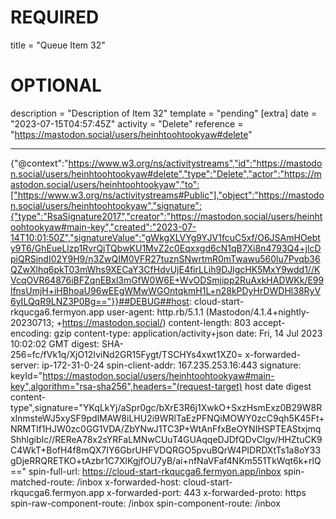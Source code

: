 
# REQUIRED
title = "Queue Item 32"
# OPTIONAL
description = "Description of Item 32"
template = "pending"
[extra]
date = "2023-07-15T04:57:45Z"
activity = "Delete"
reference = "https://mastodon.social/users/heinhtoohtookyaw#delete"

---
{"@context":"https://www.w3.org/ns/activitystreams","id":"https://mastodon.social/users/heinhtoohtookyaw#delete","type":"Delete","actor":"https://mastodon.social/users/heinhtoohtookyaw","to":["https://www.w3.org/ns/activitystreams#Public"],"object":"https://mastodon.social/users/heinhtoohtookyaw","signature":{"type":"RsaSignature2017","creator":"https://mastodon.social/users/heinhtoohtookyaw#main-key","created":"2023-07-14T10:01:50Z","signatureValue":"gWkgXLVYg9YJV1fcuC5xf/O6JSAmHOebty9T6/GhEueLlzp1RvrQjTQbwKU1MvZ2c0Eqxxgd6cN1qB7Xi8n4793Q4+jlcDpiQRSindI02Y9H9/n3ZwQIM0VFR27tuznSNwrtmR0mTwawu560lu7Pvqb36QZwXlhq6pkT03mWhs9XECaY3CfHdvUjE4firLLih9DJlgcHK5MxY9wdd1//KVcqOVR64876iBFZqnEBxl3mGfW0W6E+WvODSmjipp2RuAxkHADWKk/E99lfnsUmjH+iHBhoaU96wEEgWMwWGOntqkmH1L+n28kPDyHrDWDHl38RyV6yILQqR9LNZ3P0Bg=="}}##DEBUG##host: cloud-start-rkqucga6.fermyon.app
user-agent: http.rb/5.1.1 (Mastodon/4.1.4+nightly-20230713; +https://mastodon.social/)
content-length: 803
accept-encoding: gzip
content-type: application/activity+json
date: Fri, 14 Jul 2023 10:02:02 GMT
digest: SHA-256=fc/fVk1q/XjO12IviNd2GR15Fygt/TSCHYs4xwt1XZ0=
x-forwarded-server: ip-172-31-0-24
spin-client-addr: 167.235.253.16:443
signature: keyId="https://mastodon.social/users/heinhtoohtookyaw#main-key",algorithm="rsa-sha256",headers="(request-target) host date digest content-type",signature="YKqLkYj/aSpr0gc/bXrE3R6j1XwkO+SxzHsmExz0B29W8RxlnmsteWJ5xySF9pdlMAW8iLHU2i9WRlTaEzPFNQiMOWY0zcC9qh5K45Ft+NRMTlf1HJW0zc0GG1VDA/ZbYNwJ1TC3P+WtAnFfxBeOYNIHSPTEAStxjmqShhlgibIc//REReA78x2sYRFaLMNwCUuT4GUAqqeDJDfQDvClgv/HHZtuCK9C4WkT+BofH4f8mQX7IY6GbrUHFVDQRGO5pvuBQrW4PIDRDXtTs1a8oY33gDjeRRQRETKO+tAzbr1C7XlKgjfOU7yB/ai+nfNaVFaf4NKm551TkWqt6k+rlQ=="
spin-full-url: https://cloud-start-rkqucga6.fermyon.app/inbox
spin-matched-route: /inbox
x-forwarded-host: cloud-start-rkqucga6.fermyon.app
x-forwarded-port: 443
x-forwarded-proto: https
spin-raw-component-route: /inbox
spin-component-route: /inbox

